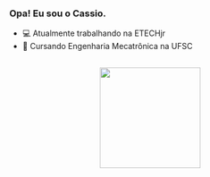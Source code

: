 ### Opa! Eu sou o Cassio.

- 💻 Atualmente trabalhando na ETECHjr
- 🤖 Cursando Engenharia Mecatrônica na UFSC
 ##

<div align="center">
  <a href="https://github.com/Cassio-Duvoisin">
  <img height="180em" src="https://github-readme-stats.vercel.app/api/top-langs/?username=Cassio-Duvoisin&layout=compact&langs_count=7&theme=dark"/>
</div>

  ##
